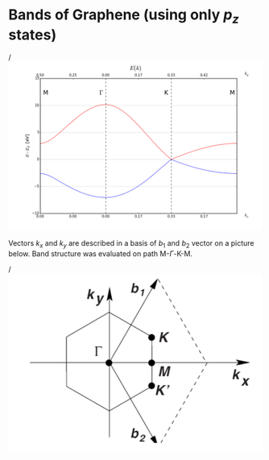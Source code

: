 
# Bands of Graphene (using only $p_z$ states)

/![png](graphene.png)


Vectors $k_x$ and $k_y$ are described in a basis of $b_1$ and $b_2$ vector on a picture below. Band structure was evaluated on path M-$\Gamma$-K-M.

/![png](path.png)
